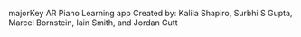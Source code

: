 majorKey
AR Piano Learning app
Created by: Kalila Shapiro, Surbhi S Gupta, Marcel Bornstein, Iain Smith, and Jordan Gutt
